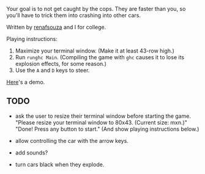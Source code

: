 Your goal is to not get caught by the cops. They are faster than you, so you'll have to trick them into crashing into other cars.

Written by [renafsouza](https://github.com/renafsouza) and I for college.

Playing instructions:
1. Maximize your terminal window. (Make it at least 43-row high.)
2. Run ```runghc Main```. (Compiling the game with `ghc` causes it to lose its explosion effects, for some reason.)
3. Use the `A` and `D` keys to steer.

[Here](example_gameplay.mp4?raw=true)'s a demo.

TODO
------------

- ask the user to resize their terminal window before starting the game.  
    "Please resize your terminal window to 80x43. (Current size: mxn.)"  
    "Done! Press any button to start." (And show playing instructions below.)

- allow controlling the car with the arrow keys.

- add sounds?

- turn cars black when they explode.
